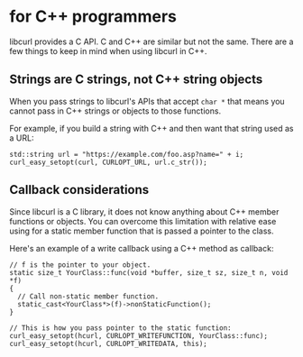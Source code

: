 # for C++ programmers

libcurl provides a C API. C and C++ are similar but not the same. There are a
few things to keep in mind when using libcurl in C++.

## Strings are C strings, not C++ string objects

When you pass strings to libcurl's APIs that accept `char *` that means you
cannot pass in C++ strings or objects to those functions.

For example, if you build a string with C++ and then want that string used as
a URL:

    std::string url = "https://example.com/foo.asp?name=" + i;
    curl_easy_setopt(curl, CURLOPT_URL, url.c_str());

## Callback considerations

Since libcurl is a C library, it does not know anything about C++ member
functions or objects. You can overcome this limitation with relative ease
using for a static member function that is passed a pointer to the class.

Here's an example of a write callback using a C++ method as callback:

    // f is the pointer to your object.
    static size_t YourClass::func(void *buffer, size_t sz, size_t n, void *f)
    {
      // Call non-static member function.
      static_cast<YourClass*>(f)->nonStaticFunction();
    }

    // This is how you pass pointer to the static function:
    curl_easy_setopt(hcurl, CURLOPT_WRITEFUNCTION, YourClass::func);
    curl_easy_setopt(hcurl, CURLOPT_WRITEDATA, this);
